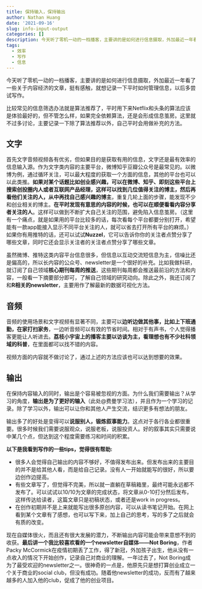 ```yaml
---
title: 保持输入，保持输出
author: Nathan Huang
date: '2021-09-16'
slug: info-input-output
categories: []
description: 今天听了零机一动的一档播客，主要讲的是如何进行信息摄取，外加最近一年看了一些关于内容经济的文章，挺有感触，就想记录一下平时如何管理信息，以后多尝试写作。
tags:
  - 效率
  - 写作
  - 信息
---
```



今天听了零机一动的一档播客，主要讲的是如何进行信息摄取，外加最近一年看了一些关于内容经济的文章，挺有感触，就想记录一下平时如何管理信息，以后多尝试写作。

比较常见的信息筛选办法就是算法推荐了，平时用下来Netflix和头条的算法应该是体验最好的，但不管怎么样，如果完全依赖算法，还是会形成信息茧房。这里就不过多讨论，主要记录一下除了算法推荐以外，自己平时会用做补充的方法。

## 文字

首先文字音频视频各有优劣，但如果目的是获取有用的信息，文字还是最有效率的信息输入源。作为文字类内容的主要平台，微博知乎豆瓣公众号是最常见的。以微博为例，通过循环关注，可以最大程度的获取一个方面的信息，其他的平台也可以以此类推。**如果对某个话题比如创业感兴趣，可以在微博、知乎、即刻这些平台上搜索创投圈内人或者互联网产品经理，这样可以找到几位值得关注的博主，然后再看他们关注的人，从中再找自己感兴趣的博主**，重复几轮上面的步骤，能发现不少和创业相关的博主。**在平时发现有意思的内容的时候，也可以在顺便看看内容分享者关注的人**。这样可以做到不断扩大自己关注的范围，避免陷入信息茧房。（这里有一个痛点，就是如果用的平台比较多的话，每次看每个平台都要分别打开，希望能有一款app能接入显示不同平台关注的人，就可以省去打开所有平台的麻烦。）如果你有用推特的话，还可以试试**Nuzzel**，它可以告诉你你的关注者点赞分享了哪些文章，同时它还会显示关注者的关注者点赞分享了哪些文章。

虽然微博、推特这类内容平台信息很多，但信息以互动交流短信息为主，信噪比还是偏高的，所以长内容的公众号、newsletter是一个很好的补充。比如我做科研，就订阅了自己领域**核心期刊每周的推送**，这些期刊每周都会推送最前沿的方法和内容，一般看一下摘要部分即可，了解自己领域的研究动向。除此之外，我还订阅了和**R相关的newsletter**，主要用作了解最新的数据可视化方法。

## 音频

音频的使用场景和文字视频有显著不同，主要可以**边听边做其他事，比如上下班通勤，在家打扫家务**，一边听音频可以有效的节省时间。相对于有声书，个人觉得播客更能让人听进去。**荔枝小宇宙上的播客主要以访谈为主，看理想也有不少社科领域的科普**，在里面都可以找不错的内容。

视频方面的内容就不做讨论了，通过上述的方法应该也可以达到想要的效果。

## 输出

在保持内容输入的同时，输出是个容易被忽视的方面。为什么我们需要输出？从学习的角度，**输出是为了更好的输入**（此处@费曼学习法），并且作为一个学习的记录。除了学习以外，输出可以让你和其他人产生交流，结识更多有想法的朋友。

输出多了的好处是变得可以**说服别人，锻炼叙事能力**。这点对于各行各业都很重要。很多时候我们需要说服观众，说服老板，说服投资人。好的叙事其实只需要说中某几个点，但达到这个程度需要练习和时间的积累。

**以下是我看到写作的一些tips，觉得很有帮助:**

- 很多人会觉得自己输出的内容不够好，不值得发布出来。但发布出来的主要目的并不是给其他人看，而是给自己记录。没有人一开始就能写的很好，所以要边创作边提高。
- 有些文章写了，但觉得不完美，所以就一直躺在草稿箱里，最终可能永远都不发布了。可以试试以10/10为文章的完成状态，将文章从0-10打分然后发布，这样传达给读者，这篇文章只是初稿状态，或者还是work in progress。
- 在创作初期并不是上来就能写出很多原创内容，可以从读书笔记开始。在网上看到某个文章有了感想，也可以写下来，加上自己的思考，写的多了之后就会有质的改变。

现在自媒体很火，而且还有很大发展的潜力，不断输出内容可能会带来意想不到的收获。**最后讲一个我比较喜欢看的一个newsletter自媒体——Not Boring**，作者Packy McCormick在疫情初期丢了工作，得了新冠，外加孩子出生，他从没有一点收入的情况下开始创作，记录自己对商业的理解。一年过去了，Not Boring成为了最受欢迎的newsletter之一。很神奇的一点是，他原先只是想打算创业成立一个关于商业的social club，但没有成功。随着他newsletter的成功，反而有了越来越多的人加入他的club，促成了他的创业项目。